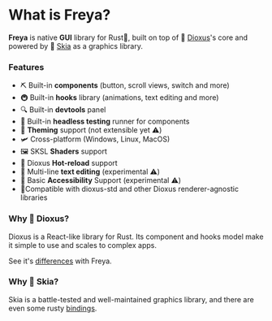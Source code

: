 # What is Freya?

**Freya** is native **GUI** library for Rust🦀, built on top of 🧬 [Dioxus](https://dioxuslabs.com)'s core and powered by 🎨 [Skia](https://skia.org/) as a graphics library.

### Features
- ⛏️ Built-in **components** (button, scroll views, switch and more) 
- 🚇 Built-in **hooks** library (animations, text editing and more)
- 🔍 Built-in **devtools** panel
- 🧰 Built-in **headless testing** runner for components
- 🎨 **Theming** support (not extensible yet ⚠️)
- 🛩️ Cross-platform (Windows, Linux, MacOS)
- 🖼️ SKSL **Shaders** support
- 🔄️ Dioxus **Hot-reload** support
- 📒 Multi-line **text editing** (experimental ⚠️)
- 🦾 Basic **Accessibility** Support (experimental ⚠️)
- 🧩Compatible with dioxus-std and other Dioxus renderer-agnostic libraries

### Why 🧬 Dioxus?

Dioxus is a React-like library for Rust. Its component and hooks model make it simple to use and scales to complex apps. 

See it's [differences](./differences_with_dioxus.html) with Freya.

### Why 🎨 Skia?

Skia is a battle-tested and well-maintained graphics library, and there are even some rusty [bindings](https://github.com/rust-skia/rust-skia). 
